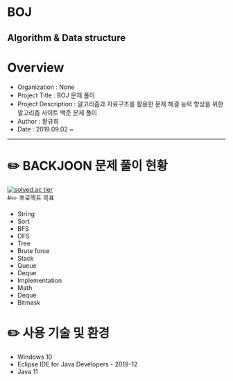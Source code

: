 # BOJ
Algorithm & Data structure
-----------------------------
# Overview
* Organization : None
* Project Title : BOJ 문제 풀이
* Project Description : 알고리즘과 자료구조를 활용한 문제 해결 능력 향상을 위한 알고리즘 사이트 백준 문제 풀이 
* Author : 황규희  
* Date : 2019.09.02 ~
-----------------------------
# ✏️ BACKJOON 문제 풀이 현황  
[![solved.ac tier](http://mazassumnida.wtf/api/generate_badge?boj=wkqk66)](https://solved.ac/wkqk66)  
#✏️ 프로젝트 목표  
* String
* Sort
* BFS
* DFS
* Tree
* Brute force
* Stack
* Queue
* Deque
* Implementation
* Math
* Deque
* Bitmask
# ✏️ 사용 기술 및 환경  
* Windows 10
* Eclipse IDE for Java Developers - 2019-12
* Java 11
